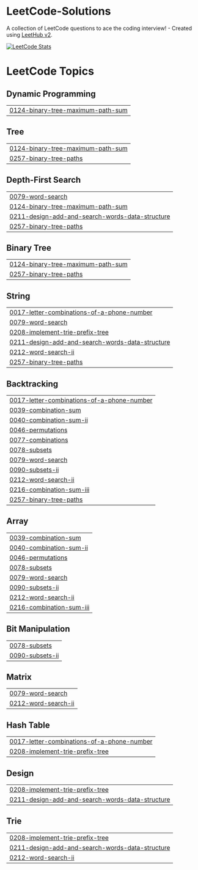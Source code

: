 # LeetCode-Solutions
A collection of LeetCode questions to ace the coding interview! - Created using [LeetHub v2](https://github.com/arunbhardwaj/LeetHub-2.0).

[![LeetCode Stats](https://leetcard.jacoblin.cool/Keen2Kode?theme=dark&ext=heatmap)](https://leetcode.com/Keen2Kode/)

<!---LeetCode Topics Start-->
# LeetCode Topics
## Dynamic Programming
|  |
| ------- |
| [0124-binary-tree-maximum-path-sum](https://github.com/Keen2Kode/LeetCode-Solutions/tree/master/0124-binary-tree-maximum-path-sum) |
## Tree
|  |
| ------- |
| [0124-binary-tree-maximum-path-sum](https://github.com/Keen2Kode/LeetCode-Solutions/tree/master/0124-binary-tree-maximum-path-sum) |
| [0257-binary-tree-paths](https://github.com/Keen2Kode/LeetCode-Solutions/tree/master/0257-binary-tree-paths) |
## Depth-First Search
|  |
| ------- |
| [0079-word-search](https://github.com/Keen2Kode/LeetCode-Solutions/tree/master/0079-word-search) |
| [0124-binary-tree-maximum-path-sum](https://github.com/Keen2Kode/LeetCode-Solutions/tree/master/0124-binary-tree-maximum-path-sum) |
| [0211-design-add-and-search-words-data-structure](https://github.com/Keen2Kode/LeetCode-Solutions/tree/master/0211-design-add-and-search-words-data-structure) |
| [0257-binary-tree-paths](https://github.com/Keen2Kode/LeetCode-Solutions/tree/master/0257-binary-tree-paths) |
## Binary Tree
|  |
| ------- |
| [0124-binary-tree-maximum-path-sum](https://github.com/Keen2Kode/LeetCode-Solutions/tree/master/0124-binary-tree-maximum-path-sum) |
| [0257-binary-tree-paths](https://github.com/Keen2Kode/LeetCode-Solutions/tree/master/0257-binary-tree-paths) |
## String
|  |
| ------- |
| [0017-letter-combinations-of-a-phone-number](https://github.com/Keen2Kode/LeetCode-Solutions/tree/master/0017-letter-combinations-of-a-phone-number) |
| [0079-word-search](https://github.com/Keen2Kode/LeetCode-Solutions/tree/master/0079-word-search) |
| [0208-implement-trie-prefix-tree](https://github.com/Keen2Kode/LeetCode-Solutions/tree/master/0208-implement-trie-prefix-tree) |
| [0211-design-add-and-search-words-data-structure](https://github.com/Keen2Kode/LeetCode-Solutions/tree/master/0211-design-add-and-search-words-data-structure) |
| [0212-word-search-ii](https://github.com/Keen2Kode/LeetCode-Solutions/tree/master/0212-word-search-ii) |
| [0257-binary-tree-paths](https://github.com/Keen2Kode/LeetCode-Solutions/tree/master/0257-binary-tree-paths) |
## Backtracking
|  |
| ------- |
| [0017-letter-combinations-of-a-phone-number](https://github.com/Keen2Kode/LeetCode-Solutions/tree/master/0017-letter-combinations-of-a-phone-number) |
| [0039-combination-sum](https://github.com/Keen2Kode/LeetCode-Solutions/tree/master/0039-combination-sum) |
| [0040-combination-sum-ii](https://github.com/Keen2Kode/LeetCode-Solutions/tree/master/0040-combination-sum-ii) |
| [0046-permutations](https://github.com/Keen2Kode/LeetCode-Solutions/tree/master/0046-permutations) |
| [0077-combinations](https://github.com/Keen2Kode/LeetCode-Solutions/tree/master/0077-combinations) |
| [0078-subsets](https://github.com/Keen2Kode/LeetCode-Solutions/tree/master/0078-subsets) |
| [0079-word-search](https://github.com/Keen2Kode/LeetCode-Solutions/tree/master/0079-word-search) |
| [0090-subsets-ii](https://github.com/Keen2Kode/LeetCode-Solutions/tree/master/0090-subsets-ii) |
| [0212-word-search-ii](https://github.com/Keen2Kode/LeetCode-Solutions/tree/master/0212-word-search-ii) |
| [0216-combination-sum-iii](https://github.com/Keen2Kode/LeetCode-Solutions/tree/master/0216-combination-sum-iii) |
| [0257-binary-tree-paths](https://github.com/Keen2Kode/LeetCode-Solutions/tree/master/0257-binary-tree-paths) |
## Array
|  |
| ------- |
| [0039-combination-sum](https://github.com/Keen2Kode/LeetCode-Solutions/tree/master/0039-combination-sum) |
| [0040-combination-sum-ii](https://github.com/Keen2Kode/LeetCode-Solutions/tree/master/0040-combination-sum-ii) |
| [0046-permutations](https://github.com/Keen2Kode/LeetCode-Solutions/tree/master/0046-permutations) |
| [0078-subsets](https://github.com/Keen2Kode/LeetCode-Solutions/tree/master/0078-subsets) |
| [0079-word-search](https://github.com/Keen2Kode/LeetCode-Solutions/tree/master/0079-word-search) |
| [0090-subsets-ii](https://github.com/Keen2Kode/LeetCode-Solutions/tree/master/0090-subsets-ii) |
| [0212-word-search-ii](https://github.com/Keen2Kode/LeetCode-Solutions/tree/master/0212-word-search-ii) |
| [0216-combination-sum-iii](https://github.com/Keen2Kode/LeetCode-Solutions/tree/master/0216-combination-sum-iii) |
## Bit Manipulation
|  |
| ------- |
| [0078-subsets](https://github.com/Keen2Kode/LeetCode-Solutions/tree/master/0078-subsets) |
| [0090-subsets-ii](https://github.com/Keen2Kode/LeetCode-Solutions/tree/master/0090-subsets-ii) |
## Matrix
|  |
| ------- |
| [0079-word-search](https://github.com/Keen2Kode/LeetCode-Solutions/tree/master/0079-word-search) |
| [0212-word-search-ii](https://github.com/Keen2Kode/LeetCode-Solutions/tree/master/0212-word-search-ii) |
## Hash Table
|  |
| ------- |
| [0017-letter-combinations-of-a-phone-number](https://github.com/Keen2Kode/LeetCode-Solutions/tree/master/0017-letter-combinations-of-a-phone-number) |
| [0208-implement-trie-prefix-tree](https://github.com/Keen2Kode/LeetCode-Solutions/tree/master/0208-implement-trie-prefix-tree) |
## Design
|  |
| ------- |
| [0208-implement-trie-prefix-tree](https://github.com/Keen2Kode/LeetCode-Solutions/tree/master/0208-implement-trie-prefix-tree) |
| [0211-design-add-and-search-words-data-structure](https://github.com/Keen2Kode/LeetCode-Solutions/tree/master/0211-design-add-and-search-words-data-structure) |
## Trie
|  |
| ------- |
| [0208-implement-trie-prefix-tree](https://github.com/Keen2Kode/LeetCode-Solutions/tree/master/0208-implement-trie-prefix-tree) |
| [0211-design-add-and-search-words-data-structure](https://github.com/Keen2Kode/LeetCode-Solutions/tree/master/0211-design-add-and-search-words-data-structure) |
| [0212-word-search-ii](https://github.com/Keen2Kode/LeetCode-Solutions/tree/master/0212-word-search-ii) |
<!---LeetCode Topics End-->
